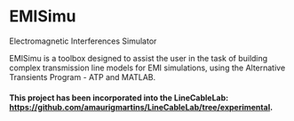 # EMISimu
Electromagnetic Interferences Simulator

EMISimu is a toolbox designed to assist the user in the task of building complex transmission line models for EMI simulations, using the Alternative Transients Program - ATP and MATLAB.

#### This project has been incorporated into the LineCableLab: https://github.com/amaurigmartins/LineCableLab/tree/experimental.
